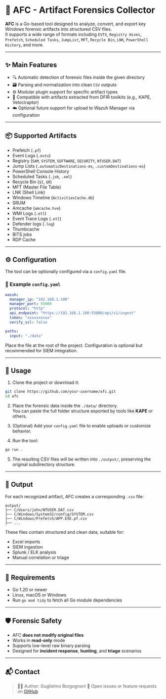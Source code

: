 # 🧰 AFC - Artifact Forensics Collector

**AFC** is a Go-based tool designed to analyze, convert, and export key Windows forensic artifacts into structured CSV files.  
It supports a wide range of formats including `EVTX`, `Registry Hives`, `Prefetch`, `Scheduled Tasks`, `JumpList`, `MFT`, `Recycle Bin`, `LNK`, `PowerShell History`, and more.

---

## ✨ Main Features

- 🔍 Automatic detection of forensic files inside the given directory
- 🗃️ Parsing and normalization into clean `CSV` outputs
- ⚙️ Modular plugin support for specific artifact types
- 🧩 Compatible with artifacts extracted from DFIR toolkits (e.g., KAPE, Velociraptor)
- ☁️ Optional future support for upload to Wazuh Manager via configuration

---

## 📦 Supported Artifacts

- Prefetch (`.pf`)
- Event Logs (`.evtx`)
- Registry (`SAM`, `SYSTEM`, `SOFTWARE`, `SECURITY`, `NTUSER.DAT`)
- Jump Lists (`.automaticDestinations-ms`, `.customDestinations-ms`)
- PowerShell Console History
- Scheduled Tasks (`.job`, `.xml`)
- Recycle Bin (`$I`, `$R`)
- MFT (Master File Table)
- LNK (Shell Link)
- Windows Timeline (`ActivitiesCache.db`)
- SRUM
- Amcache (`amcache.hve`)
- WMI Logs (`.etl`)
- Event Trace Logs (`.etl`)
- Defender logs (`.log`)
- Thumbcache
- BITS jobs
- RDP Cache

---

## ⚙️ Configuration

The tool can be optionally configured via a `config.yaml` file.

### 🔧 Example `config.yaml`

```yaml
wazuh:
  manager_ip: "192.168.1.100"
  manager_port: 55000
  protocol: "http"  
  api_endpoint: "https://192.168.1.100:55000/api/v1/ingest"
  token: "xxxxxxxxxx"  
  verify_ssl: false
```

```yaml
paths:
  input: "./data"
```

Place the file at the root of the project. Configuration is optional but recommended for SIEM integration.

---

## 🚀 Usage

1. Clone the project or download it:

```bash
git clone https://github.com/your-username/afc.git
cd afc
```

2. Place the forensic data inside the `./data/` directory.  
   You can paste the full folder structure exported by tools like **KAPE** or others.

3. (Optional) Add your `config.yaml` file to enable uploads or customize behavior.

4. Run the tool:

```bash
go run .
```

5. The resulting CSV files will be written into `./output/`, preserving the original subdirectory structure.

---

## 📝 Output

For each recognized artifact, AFC creates a corresponding `.csv` file:

```
output/
├── C/Users/john/NTUSER.DAT.csv
├── C/Windows/System32/config/SYSTEM.csv
├── C/Windows/Prefetch/APP.EXE.pf.csv
├── ...
```

These files contain structured and clean data, suitable for:

- Excel imports
- SIEM ingestion
- Splunk / ELK analysis
- Manual correlation or triage

---

## 🤖 Requirements

- Go 1.20 or newer
- Linux, macOS or Windows
- Run `go mod tidy` to fetch all Go module dependencies

---

## 🛡️ Forensic Safety

- AFC **does not modify original files**
- Works in **read-only** mode
- Supports low-level raw binary parsing
- Designed for **incident response**, **hunting**, and **triage** scenarios

---

## 📬 Contact

> 👨‍💻 Author: Guglielmo Borgognoni
> 🐛 Open issues or feature requests on [GitHub](https://github.com/bubu-gigi/afc/issues)
